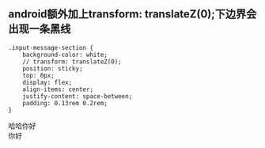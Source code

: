 
## android额外加上transform: translateZ(0);下边界会出现一条黑线
```
.input-message-section {
    background-color: white;
    // transform: translateZ(0);
    position: sticky;
    top: 0px;
    display: flex;
    align-items: center;
    justify-content: space-between;
    padding: 0.13rem 0.2rem;
}
```

<div v-html="'哈哈你好<br>你好'"></div>
<pre>哈哈你好<br>你好</pre>